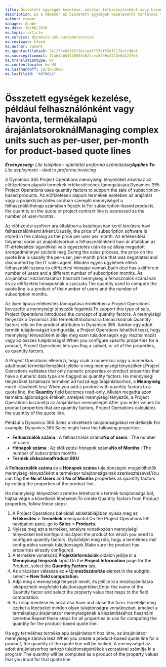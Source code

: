```yaml
---
title: Összetett egységek kezelése, például felhasználónként vagy havonta, termékalapú árajánlatsoroknál
description: Ez a témakör az összetett egységek kezeléséről tartalmaz tájékoztatást a termékalapú árajánlatsorok esetében.
author: rumant
manager: Annbe
ms.date: 10/06/2020
ms.topic: article
ms.service: dynamics-365-customerservice
ms.reviewer: kfend
ms.author: rumant
ms.openlocfilehash: 741230e69302138cce8f7379f520f7178e1c80af
ms.sourcegitcommit: 11a61db54119503e82faec5f99c4273e8d1247e5
ms.translationtype: HT
ms.contentlocale: hu-HU
ms.lasthandoff: 10/16/2020
ms.locfileid: "4078024"
---
```

# <a name="managing-complex-units-such-as-per-user-per-month-for-product-based-quote-lines"></a><span data-ttu-id="db523-103">Összetett egységek kezelése, például felhasználónként vagy havonta, termékalapú árajánlatsoroknál</span><span class="sxs-lookup"><span data-stu-id="db523-103">Managing complex units such as per-user, per-month for product-based quote lines</span></span>

<span data-ttu-id="db523-104">_**Érvényesség:** Lite telepítés – ajánlattól proforma számlázásig_</span><span class="sxs-lookup"><span data-stu-id="db523-104">_**Applies To:** Lite deployment - deal to proforma invoicing_</span></span>

<span data-ttu-id="db523-105">A Dynamics 365 Project Operations mennyiségi tényezőket alkalmaz az előfizetésen alapuló termékek értékesítésének támogatására.</span><span class="sxs-lookup"><span data-stu-id="db523-105">Dynamics 365 Project Operations uses quantity factors to support the sale of subscription-based products.</span></span> <span data-ttu-id="db523-106">Az előfizetésen alapuló termékek esetében az árajánlat vagy a projektszerződés sorában szereplő mennyiséget a felhasználói/hónap számában fejezik ki.</span><span class="sxs-lookup"><span data-stu-id="db523-106">For subscription-based products, the quantity on the quote or project contract line is expressed as the number of user-months.</span></span>

<span data-ttu-id="db523-107">Az előfizetési szoftver ára általában a katalógusban kerül tárolásra havi felhasználónkénti árként.</span><span class="sxs-lookup"><span data-stu-id="db523-107">Usually, the price of subscription software is stored in the catalog as the price per user per month.</span></span> <span data-ttu-id="db523-108">Az értékesítési folyamat során az árajánlatsorban a felhasználónkénti havi ár általában az IT-értékesítési ügynökkel való egyeztetés után és az általa megadott árengedménnyel születik meg.</span><span class="sxs-lookup"><span data-stu-id="db523-108">During the sales process, the price on the quote line is usually the per-user, per-month price that was negotiated and discounted by the IT sales agent.</span></span> <span data-ttu-id="db523-109">Minden egyes ügyletnek eltérő felhasználói száma és előfizetési hónapjai vannak.</span><span class="sxs-lookup"><span data-stu-id="db523-109">Each deal has a different number of users and a different number of subscription months.</span></span> <span data-ttu-id="db523-110">Az árajánlatsor kiszámításához használt mennyiség a felhasználók számának és az előfizetési hónapoknak a szorzata.</span><span class="sxs-lookup"><span data-stu-id="db523-110">The quantity used to compute the quote line is a product of the number of users and the number of subscription months.</span></span>

<span data-ttu-id="db523-111">Az ilyen típusú értékesítés támogatása érdekében a Project Operations bevezette a mennyiségi tényezők fogalmát.</span><span class="sxs-lookup"><span data-stu-id="db523-111">To support this type of sale, Project Operations introduced the concept of quantity factors.</span></span> <span data-ttu-id="db523-112">A mennyiségi tényezők a Dynamics 365 termékattribútumaira támaszkodnak.</span><span class="sxs-lookup"><span data-stu-id="db523-112">Quantity factors rely on the product attributes in Dynamics 365.</span></span> <span data-ttu-id="db523-113">Amikor egy adott termék tulajdonságait konfigurálja, a Project Operations lehetővé teszi, hogy mennyiségi tényezőként jelölje meg ezen tulajdonságok egy részhalmazát vagy az összes tulajdonságot.</span><span class="sxs-lookup"><span data-stu-id="db523-113">When you configure specific properties for a product, Project Operations lets you flag a subset, or all of the properties, as quantity factors.</span></span>

<span data-ttu-id="db523-114">A Project Operations ellenőrzi, hogy csak a numerikus vagy a numerikus adattípusú termékjellemzőket jelölte-e meg mennyiségi tényezőként.</span><span class="sxs-lookup"><span data-stu-id="db523-114">Project Operations validates that only numeric properties or product properties that have a numeric data type are flagged as quantity factors.</span></span> <span data-ttu-id="db523-115">Ha mennyiségi tényezőket tartalmazó terméket ad hozzá egy árajánlatsorhoz, a **Mennyiség** mező írásvédett lesz.</span><span class="sxs-lookup"><span data-stu-id="db523-115">When you add a product with quantity factors to a quote line, the **Quantity** field becomes read-only.</span></span> <span data-ttu-id="db523-116">Miután megadta azon terméktulajdonságok értékeit, amelyek mennyiségi tényezők, a Project Operations kiszámítja az árajánlatsor mennyiségét.</span><span class="sxs-lookup"><span data-stu-id="db523-116">After you enter values for product properties that are quantity factors, Project Operations calculates the quantity of the quote line.</span></span>

<span data-ttu-id="db523-117">Például a Dynamics 365 Sales a következő tulajdonságokkal rendelkezik:</span><span class="sxs-lookup"><span data-stu-id="db523-117">For example, Dynamics 365 Sales might have the following properties:</span></span>

- <span data-ttu-id="db523-118">**Felhasználók száma** : A felhasználók száma</span><span class="sxs-lookup"><span data-stu-id="db523-118">**No of users** : The number of users</span></span>
- <span data-ttu-id="db523-119">**Hónapok száma** : Az előfizetési hónapok száma</span><span class="sxs-lookup"><span data-stu-id="db523-119">**No of Months** : The number of subscription months</span></span>
- <span data-ttu-id="db523-120">**Termék cikkszáma**</span><span class="sxs-lookup"><span data-stu-id="db523-120">**Product SKU**</span></span>

<span data-ttu-id="db523-121">A **Felhasználók száma** és a **Hónapok száma** tulajdonságok megjelölhetők mennyiségi tényezőként a terméksor tulajdonságainak szerkesztésével.</span><span class="sxs-lookup"><span data-stu-id="db523-121">You can flag the **No of Users** and **No of Months** properties as quantity factors by editing the properties of the product line.</span></span>

<span data-ttu-id="db523-122">Ha mennyiségi tényezőket szeretne létrehozni a termék tulajdonságaiból, hajtsa végre a következő lépéseket:</span><span class="sxs-lookup"><span data-stu-id="db523-122">To create Quantity factors from Product properties, follow these steps:</span></span>

1. <span data-ttu-id="db523-123">A Project Operations bal oldali ablaktáblájában nyissa meg az **Értékesítés** > **Termékek** menüpontot.</span><span class="sxs-lookup"><span data-stu-id="db523-123">On the Project Operations left navigation pane, go to **Sales** > **Products**.</span></span>
2. <span data-ttu-id="db523-124">Nyissa meg azt a terméket, amelyre vonatkozóan mennyiségi tényezőket kell konfigurálnia.</span><span class="sxs-lookup"><span data-stu-id="db523-124">Open the product for which you need to configure quantity factors.</span></span> <span data-ttu-id="db523-125">Győződjön meg róla, hogy a termékhez már konfigurálva vannak tulajdonságok.</span><span class="sxs-lookup"><span data-stu-id="db523-125">Make sure the product has properties already configured.</span></span>
3. <span data-ttu-id="db523-126">A termékre vonatkozó **Projektinformációk** oldalon jelölje ki a **Mennyiségi tényezők** lapot.</span><span class="sxs-lookup"><span data-stu-id="db523-126">On the **Project Information** page for the Product, select the **Quantity Factors** tab.</span></span>
4. <span data-ttu-id="db523-127">Az alrácsban válassza az **+ Új mezőszámítás** elemet.</span><span class="sxs-lookup"><span data-stu-id="db523-127">In the subgrid, select **+ New field computation**.</span></span>
5. <span data-ttu-id="db523-128">Adja meg a mennyiségi tényező nevét, és jelölje ki a mezőszámításra leképezhető megfelelő tulajdonságértéket.</span><span class="sxs-lookup"><span data-stu-id="db523-128">Enter the name of the Quantity factor and select the property value that maps to the field computation.</span></span>
6. <span data-ttu-id="db523-129">Az űrlap mentése és bezárása.</span><span class="sxs-lookup"><span data-stu-id="db523-129">Save and close the form.</span></span> <span data-ttu-id="db523-130">Ismételje meg ezeket a lépéseket minden olyan tulajdonságra vonatkozóan, amelyet a termékalapú árajánlatsor mennyiségének a kiszámításához használni szeretne.</span><span class="sxs-lookup"><span data-stu-id="db523-130">Repeat these steps for all properties to use for computing the quantity for the product-based quote line.</span></span>

<span data-ttu-id="db523-131">Ha egy termékhez termékalapú árajánlatsort hoz létre, az árajánlatsor mennyisége zárolva lesz.</span><span class="sxs-lookup"><span data-stu-id="db523-131">When you create a product-based quote line for a product, the quantity of the quote line will be locked.</span></span> <span data-ttu-id="db523-132">A mennyiséget az adott árajánlatsorhoz tartozó tulajdonságértékek szorzatával számítja ki a program.</span><span class="sxs-lookup"><span data-stu-id="db523-132">The quantity will be computed as a product of the property values that you input for that quote line.</span></span>
